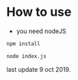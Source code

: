 # How to use
* you need nodeJS
```bash
npm install
```
```bash
node index.js
```

last update 9 oct 2019.